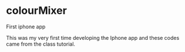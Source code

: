 # colourMixer
First iphone app

This was my very first time developing the Iphone app and these codes came from the class tutorial.
